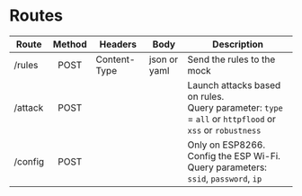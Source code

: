 # Routes

| Route |Method|   Headers  |    Body    |                                         Description                                                      |  
|--     |:----:|------------|------------|----------------------------------------------------------------------------------------------------------|  
|/rules | POST |Content-Type|json or yaml| Send the rules to the mock                                                                               |  
|/attack| POST |            |            |Launch attacks based on rules. <br>Query parameter: `type` = `all` or `httpflood` or `xss` or `robustness`|
|/config| POST |            |            | Only on ESP8266.<br>Config the ESP Wi-Fi.<br>Query parameters: `ssid`, `password`, `ip`                  |  
